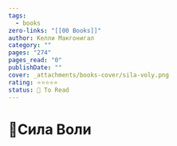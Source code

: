 ```yaml
---
tags:
  - books
zero-links: "[[00 Books]]"
author: Келли Макгонигал
category: ""
pages: "274"
pages_read: "0"
publishDate: ""
cover: _attachments/books-cover/sila-voly.png
rating: ⭐⭐⭐⭐⭐
status: 🔷 To Read
---
```

# 📔Сила Воли
